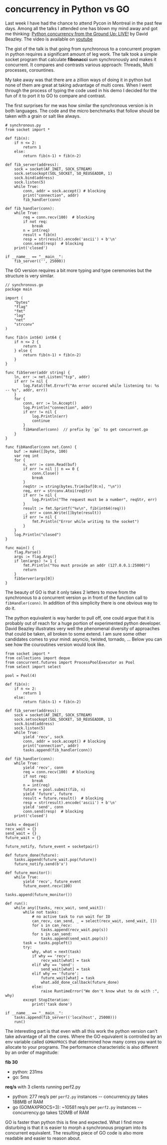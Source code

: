 # concurrency in Python vs GO

Last week I have had the chance to attend Pycon in Montreal in the past few days. Among all the talks I attended one has blown my mind away and got me thinking: [Python concurrency from the Ground Up: LIVE!](http://us.pycon.org/2015/schedule/presentation/374/) by David Beazley. The video is available on [youtube](https://www.youtube.com/watch?v=MCs5OvhV9S4)

The gist of the talk is that going from synchronous to a concurrent program in python requires a significant amount of leg work.
The talk took a simple socket program that calculate **fibonacci** sum synchronously and makes it concurrent. It compares and contrasts various approach: Threads, Multi processes, corountines.

My take away was that there are a zillion ways of doing it in python but none of them are great at taking advantage of multi cores.
When I went through the process of typing the code used in his demo I decided for the fun of it to port it to GO to compare and contrast.

The first surprises for me was how similar the synchronous version is in both languages. The code and the micro benchmarks that follow should be taken with a grain or salt like always.

```
# synchronous.py
from socket import *

def fib(n):
    if n <= 2:
        return 1
    else:
        return fib(n-1) + fib(n-2)

def fib_server(address):
    sock = socket(AF_INET, SOCK_STREAM)
    sock.setsockopt(SOL_SOCKET, SO_REUSEADDR, 1)
    sock.bind(address)
    sock.listen(5)
    while True:
        conn, addr = sock.accept() # blocking
        print("connection", addr)
        fib_handler(conn)

def fib_handler(conn):
    while True:
        req = conn.recv(100)  # blocking
        if not req:
            break
        n = int(req)
        result = fib(n)
        resp = str(result).encode('ascii') + b'\n'
        conn.send(resp)  # blocking
    print('closed')

if __name__ == "__main__":
    fib_server(('', 25000))
```

The GO version requires a bit more typing and type ceremonies but the structure is very similar.

```
// synchronous.go
package main

import (
	"bytes"
	"flag"
	"fmt"
	"log"
	"net"
	"strconv"
)

func fib(n int64) int64 {
	if n <= 2 {
		return 1
	} else {
		return fib(n-1) + fib(n-2)
	}
}

func fibServer(addr string) {
	ln, err := net.Listen("tcp", addr)
	if err != nil {
		log.Fatal(fmt.Errorf("An error occured while listening to: %s -- %s", addr, err))
	}
	for {
		conn, err := ln.Accept()
		log.Println("connection", addr)
		if err != nil {
			log.Println(err)
			continue
		}
		fibHandler(conn)  // prefix by `go` to get concurrent.go
	}
}

func fibHandler(conn net.Conn) {
	buf := make([]byte, 100)
	var req int
	for {
		n, err := conn.Read(buf)
		if err != nil || n == 0 {
			conn.Close()
			break
		}
		reqStr := string(bytes.Trim(buf[0:n], "\n"))
		req, err = strconv.Atoi(reqStr)
		if err != nil {
			log.Println("The request must be a number", reqStr, err)
		}
		result := fmt.Sprintf("%v\n", fib(int64(req)))
		_, err = conn.Write([]byte(result))
		if err != nil {
			fmt.Println("Error while writing to the socket")
		}
	}
	log.Println("closed")
}

func main() {
	flag.Parse()
	args := flag.Args()
	if len(args) != 1 {
		fmt.Println("You must provide an addr (127.0.0.1:25000)")
		return
	}
	fibServer(args[0])
}
```

The beauty of GO is that it only takes 2 letters to move from the synchronous to a concurrent version `go` in front of the function call to `fibHandler(conn)`. In addition of this simplicity there is one obvious way to do it.

The python equivalent is way harder to pull off, one could argue that it is probably out of reach for a huge portion of experimented python developer. David Beazley illustrates very well the phenomenal diversity of approaches that could be taken, all broken to some extend. I am sure some other candidates comes to your mind: asyncio, twisted, tornado, ... 
Below you can see how the couroutines version would look like.

```
from socket import *
from collections import deque
from concurrent.futures import ProcessPoolExecutor as Pool
from select import select

pool = Pool(4)

def fib(n):
    if n <= 2:
        return 1
    else:
        return fib(n-1) + fib(n-2)

def fib_server(address):
    sock = socket(AF_INET, SOCK_STREAM)
    sock.setsockopt(SOL_SOCKET, SO_REUSEADDR, 1)
    sock.bind(address)
    sock.listen(5)
    while True:
        yield 'recv', sock
        conn, addr = sock.accept() # blocking
        print("connection", addr)
        tasks.append(fib_handler(conn))

def fib_handler(conn):
    while True:
        yield 'recv', conn
        req = conn.recv(100)  # blocking
        if not req:
            break
        n = int(req)
        future = pool.submit(fib, n)
        yield 'future', future 
        result = future.result()  # blocking
        resp = str(result).encode('ascii') + b'\n'
        yield 'send', conn
        conn.send(resp)  # blocking
    print('closed')

tasks = deque()
recv_wait = {}
send_wait = {}
future_wait = {}

future_notify, future_event = socketpair()

def future_done(future):
    tasks.append(future_wait.pop(future))
    future_notify.send(b'x')

def future_monitor():
    while True:
        yield 'recv', future_event
        future_event.recv(100)

tasks.append(future_monitor())

def run():
    while any([tasks, recv_wait, send_wait]):
        while not tasks:
            # no active task to run wait for IO
            can_recv, can_send, _ = select(recv_wait, send_wait, [])
            for s in can_recv:
                tasks.append(recv_wait.pop(s))
            for s in can_send:
                tasks.append(send_wait.pop(s))
        task = tasks.popleft()
        try:
            why, what = next(task)
            if why == 'recv':
                recv_wait[what] = task
            elif why == 'send':
                send_wait[what] = task
            elif why == 'future':
                future_wait[what] = task
                what.add_done_callback(future_done)
            else:
                raise RuntimeError("We don't know what to do with :", why)
        except StopIteration:
            print('task done')

if __name__ == "__main__":
    tasks.append(fib_server(('localhost', 25000)))
    run()
```

The interesting part is that even with all this work the python version can't take advantage of all the cores. Where the GO equivalent is controlled by an env variable called `GOMAXPROCS` that determined how many cores you want to allocate to your programs. The performance characteristic is also different by an order of magnitude:

**fib 30**

* python: 231ms
* go: 5ms

**req/s** with 3 clients running perf2.py

* python: 277 req/s per `perf2.py` instances -- concurrency.py takes 188MB of RAM
* go (GOMAXPROCS=3): ~10581 req/s  per `perf2.py` instances -- concurrency.go takes 120MB of RAM

GO is faster than python this is fine and expected. What I find more disturbing is that it is easier to morph a synchronous program into its concurrent equivalent. The resulting piece of GO code is also more readable and easier to reason about.
